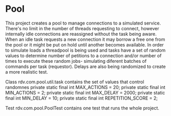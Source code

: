 # Pool
  This project creates a pool to manage connections to a simulated service. There's no limit in the number of threads 
requesting to connect, however internally idle connections are reassigned without the task being aware. When an idle task 
requests a new connection it may borrow a free one from the pool or it might be put on hold until another becomes available.
  In order to simulate loads a threadpool is being used and tasks have a set of random values to determine number of petitions
to a connection and/or number of times to execute these random jobs- simulating diferent batches of commands per task 
(requestor). Delays are also being randomized to create a more realistic test.

Class rdv.com.pool.util.task contains the set of values that control randomnes
	  private static final int MAX_ACTIONS = 20;
    private static final int MIN_ACTIONS = 2;
    private static final int MAX_DELAY = 2000;
    private static final int MIN_DELAY = 10;
    private static final int REPETITION_SCORE = 2;


Test rdv.com.pool.PoolTest contains one test that runs the whole project.
